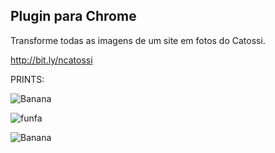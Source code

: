 ## Plugin para Chrome

Transforme todas as imagens de um site em fotos do Catossi.
 
http://bit.ly/ncatossi

PRINTS: 

![Banana](https://lh3.googleusercontent.com/hp0TQzo23-EbZ4N4E4CJtpAbCrlybCSMTvJRU0-Z9mqO4SfTDOmfP0nPh7OduSYlzajgnunP=s640-h400-e365-rw "vou chorar")


![funfa](http://cdn.osxdaily.com/wp-content/uploads/2013/07/dancing-banana.gif "Olha a banana dançando!")

<!--<img src="https://lh3.googleusercontent.com/hp0TQzo23-EbZ4N4E4CJtpAbCrlybCSMTvJRU0-Z9mqO4SfTDOmfP0nPh7OduSYlzajgnunP=s640-h400-e365-rw" title="print ncatossi" />
<br />-->

![Banana](https://lh3.googleusercontent.com/UGaT3VrLbPXxsPQExJF-fI81eCzaYSmk6ODfeVbnzGEitPKSubSJVzzAR8PoEmch_nvAkOY7bA4=s640-h400-e365-rw "ja chorei")

<!--
<img src="https://lh3.googleusercontent.com/UGaT3VrLbPXxsPQExJF-fI81eCzaYSmk6ODfeVbnzGEitPKSubSJVzzAR8PoEmch_nvAkOY7bA4=s640-h400-e365-rw" title="print ncatossi" />-->
